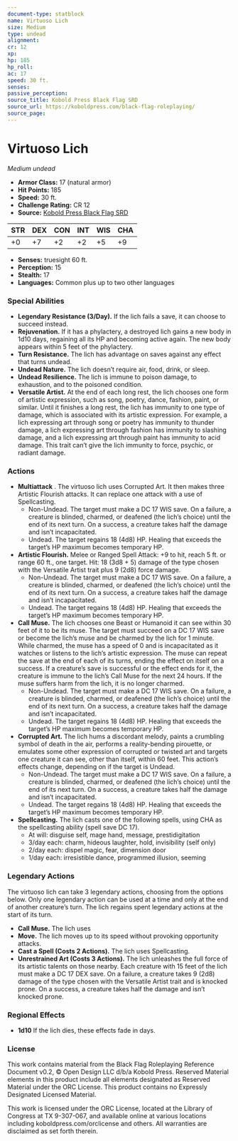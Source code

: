 ```yaml
---
document-type: statblock
name: Virtuoso Lich
size: Medium
type: undead
alignment: 
cr: 12
xp: 
hp: 185
hp_roll: 
ac: 17
speed: 30 ft.
senses: 
passive_perception: 
source_title: Kobold Press Black Flag SRD
source_url: https://koboldpress.com/black-flag-roleplaying/
source_page: 
---
```


# Virtuoso Lich

*Medium undead*

- **Armor Class:** 17 (natural armor)
- **Hit Points:** 185
- **Speed:** 30 ft.
- **Challenge Rating:** CR 12
- **Source:** [Kobold Press Black Flag SRD](https://koboldpress.com/black-flag-roleplaying/)

| STR | DEX | CON | INT | WIS | CHA |
| --- | --- | --- | --- | --- | --- |
| +0 | +7 | +2 | +2 | +5 | +9 |

- **Senses:** truesight 60 ft.
- **Perception:** 15
- **Stealth:** 17
- **Languages:** Common plus up to two other languages

### Special Abilities

- **Legendary Resistance (3/Day).** If the lich fails a save, it can choose to succeed instead.
- **Rejuvenation.** If it has a phylactery, a destroyed lich gains a new body in 1d10 days, regaining all its HP and becoming active again. The new body appears within 5 feet of the phylactery.
- **Turn Resistance.** The lich has advantage on saves against any effect that turns undead.
- **Undead Nature.** The lich doesn’t require air, food, drink, or sleep.
- **Undead Resilience.** The lich is immune to poison damage, to exhaustion, and to the poisoned condition.
- **Versatile Artist.** At the end of each long rest, the lich chooses one form of artistic expression, such as song, poetry, dance, fashion, paint, or similar. Until it finishes a long rest, the lich has immunity to one type of damage, which is associated with its artistic expression. For example, a lich expressing art through song or poetry has immunity to thunder damage, a lich expressing art through fashion has immunity to slashing damage, and a lich expressing art through paint has immunity to acid damage. This trait can’t give the lich immunity to force, psychic, or radiant damage.

### Actions

- **Multiattack** . The virtuoso lich uses Corrupted Art. It then makes three Artistic Flourish attacks. It can replace one attack with a use of Spellcasting.
	- Non-Undead. The target must make a DC 17 WIS save. On a failure, a creature is blinded, charmed, or deafened (the lich’s choice) until the end of its next turn. On a success, a creature takes half the damage and isn’t incapacitated.
	- Undead. The target regains 18 (4d8) HP. Healing that exceeds the target’s HP maximum becomes temporary HP.
- **Artistic Flourish.** Melee or Ranged Spell Attack: +9 to hit, reach 5 ft. or range 60 ft., one target. Hit: 18 (3d8 + 5) damage of the type chosen with the Versatile Artist trait plus 9 (2d8) force damage.
	- Non-Undead. The target must make a DC 17 WIS save. On a failure, a creature is blinded, charmed, or deafened (the lich’s choice) until the end of its next turn. On a success, a creature takes half the damage and isn’t incapacitated.
	- Undead. The target regains 18 (4d8) HP. Healing that exceeds the target’s HP maximum becomes temporary HP.
- **Call Muse.** The lich chooses one Beast or Humanoid it can see within 30 feet of it to be its muse. The target must succeed on a DC 17 WIS save or become the lich’s muse and be charmed by the lich for 1 minute. While charmed, the muse has a speed of 0 and is incapacitated as it watches or listens to the lich’s artistic expression. The muse can repeat the save at the end of each of its turns, ending the effect on itself on a success. If a creature’s save is successful or the effect ends for it, the creature is immune to the lich’s Call Muse for the next 24 hours. If the muse suffers harm from the lich, it is no longer charmed.
	- Non-Undead. The target must make a DC 17 WIS save. On a failure, a creature is blinded, charmed, or deafened (the lich’s choice) until the end of its next turn. On a success, a creature takes half the damage and isn’t incapacitated.
	- Undead. The target regains 18 (4d8) HP. Healing that exceeds the target’s HP maximum becomes temporary HP.
- **Corrupted Art.** The lich hums a discordant melody, paints a crumbling symbol of death in the air, performs a reality-bending pirouette, or emulates some other expression of corrupted or twisted art and targets one creature it can see, other than itself, within 60 feet. This action’s effects change, depending on if the target is Undead.
	- Non-Undead. The target must make a DC 17 WIS save. On a failure, a creature is blinded, charmed, or deafened (the lich’s choice) until the end of its next turn. On a success, a creature takes half the damage and isn’t incapacitated.
	- Undead. The target regains 18 (4d8) HP. Healing that exceeds the target’s HP maximum becomes temporary HP.
- **Spellcasting.** The lich casts one of the following spells, using CHA as the spellcasting ability (spell save DC 17).
	- At will: disguise self, mage hand, message, prestidigitation
	- 3/day each: charm, hideous laughter, hold, invisibility (self only)
	- 2/day each: dispel magic, fear, dimension door
	- 1/day each: irresistible dance, programmed illusion, seeming

### Legendary Actions

The virtuoso lich can take 3 legendary actions, choosing from the options below. Only one legendary action can be used at a time and only at the end of another creature’s turn. The lich regains spent legendary actions at the start of its turn.

- **Call Muse.** The lich uses
- **Move.** The lich moves up to its speed without provoking opportunity attacks.
- **Cast a Spell (Costs 2 Actions).** The lich uses Spellcasting.
- **Unrestrained Art (Costs 3 Actions).** The lich unleashes the full force of its artistic talents on those nearby. Each creature with 15 feet of the lich must make a DC 17 DEX save. On a failure, a creature takes 9 (2d8) damage of the type chosen with the Versatile Artist trait and is knocked prone. On a success, a creature takes half the damage and isn’t knocked prone.

### Regional Effects

- **1d10** If the lich dies, these effects fade in  days.
### License

This work contains material from the Black Flag Roleplaying Reference Document v0.2, © Open Design LLC d/b/a Kobold Press. Reserved Material elements in this product include all elements designated as Reserved Material under the ORC License. This product contains no Expressly Designated Licensed Material.

This work is licensed under the ORC License, located at the Library of Congress at TX 9-307-067, and available online at various locations including koboldpress.com/orclicense and others. All warranties are disclaimed as set forth therein.
